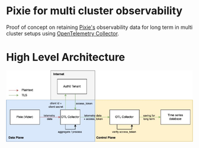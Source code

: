 # Pixie for multi cluster observability
Proof of concept on retaining [Pixie's](https://github.com/pixie-io/pixie) observability data for long term in multi cluster setups using [OpenTelemetry Collector](https://github.com/open-telemetry/opentelemetry-collector-contrib).

# High Level Architecture 
![high-level-architecture](high-level-architecture.jpg)